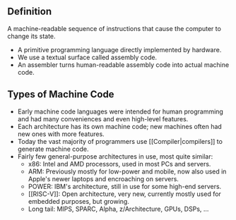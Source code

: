 ## Definition
A machine-readable sequence of instructions that cause the computer to change its state.

- A primitive programming language directly implemented by hardware.
- We use a textual surface called assembly code.
- An assembler turns human-readable assembly code into actual machine code.

## Types of Machine Code

- Early machine code languages were intended for human programming and had many conveniences and even high-level features.
- Each architecture has its own machine code; new machines often had new ones with more features.
- Today the vast majority of programmers use [[Compiler|compilers]] to generate machine code.
- Fairly few general-purpose architectures in use, most quite similar:
  - x86: Intel and AMD processors, used in most PCs and servers.
  - ARM: Previously mostly for low-power and mobile, now also used in Apple's newer laptops and encroaching on servers.
  - POWER: IBM's architecture, still in use for some high-end servers.
  - [[RISC-V]]: Open architecture, very new, currently mostly used for embedded purposes, but growing.
  - Long tail: MIPS, SPARC, Alpha, z/Architecture, GPUs, DSPs, ...
